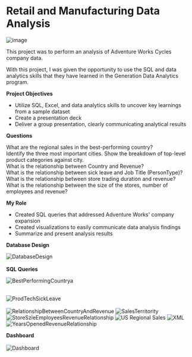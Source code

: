 # Retail and Manufacturing Data Analysis
![image](https://user-images.githubusercontent.com/21301202/170589414-725d7912-2e56-44a5-9370-6266375e41d3.png)


This project was to perform an analysis of Adventure Works Cycles company data.

With this project, I was given the opportunity to use the SQL and data analytics skills that they have learned in the Generation Data Analytics program.

<b>Project Objectives</b>
<ul class="a">
<li>Utilize SQL, Excel, and data analytics skills to uncover key learnings from a sample dataset
<li> Create a presentation deck
<li> Deliver a group presentation, clearly communicating analytical results
</ul>

<b>Questions</b>

What are the regional sales in the best-performing country?<br>
Identify the three most important cities. Show the breakdown of top-level product categories against city.<br>
What is the relationship between Country and Revenue?<br>
What is the relationship between sick leave and Job Title (PersonType)?<br>
What is the relationship between store trading duration and revenue?<br>
What is the relationship between the size of the stores, number of employees and revenue?<br>

<b>My Role</b>
<ul class="a">
<li> Created SQL queries that addressed Adventure Works' company expansion
<li> Created visualizations to easily communicate data analysis findings
<li> Summarize and present analysis results
</ul>


<b>Database Design</b>

![DatabaseDesign](https://user-images.githubusercontent.com/21301202/180499056-060a44e1-444d-4ba3-a3c9-52f269946f71.png)
<br/>
<br/>
<b>SQL Queries</b>

![BestPerformingCountrya](https://user-images.githubusercontent.com/21301202/180499050-b5fb7407-8204-4350-aa69-8a0a8e847bd3.png)
<br/>
<br/>

![ProdTechSickLeave](https://user-images.githubusercontent.com/21301202/180499058-be15c898-9804-4d4b-90ed-be88c2287bdf.png)
<br/>
<br/>
![RelationshipBetweenCountryAndRevenue](https://user-images.githubusercontent.com/21301202/180499060-bfe95eea-3e40-4126-a773-1bd7ed69f986.png)
![SalesTerritority](https://user-images.githubusercontent.com/21301202/180499062-be4edafa-c287-46ac-83df-7582d1fbddc3.png)
![StoreSzieEmployeesRevenueRelationship ](https://user-images.githubusercontent.com/21301202/180499063-63c3276a-909e-4529-abf4-48e174a637d9.png)
![US Regional Sales](https://user-images.githubusercontent.com/21301202/180499064-078435e7-4139-4a25-992a-a104f9f30d04.png)
![XML](https://user-images.githubusercontent.com/21301202/180499065-5dcc9a8f-1520-481b-9656-216f34f94344.png)
![YearsOpenedRevenueRelationship](https://user-images.githubusercontent.com/21301202/180499066-7ba0c963-f4cf-470c-8dc5-2eeb4d15ac90.png)

<b>Dashboard</b>
<br/>
<br/>
![Dashboard](https://user-images.githubusercontent.com/21301202/180499054-cf08648f-2073-4dcd-8f2e-2deaee8eb34d.png)






